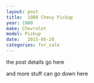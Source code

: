 ```yaml
---
layout: post
title:  1980 Chevy Pickup
year: 1980
make: Chevrolet
model: Pickup
date:   2015-05-28
categories: for_sale
---
```


the post details go here

and more stuff can go down here
